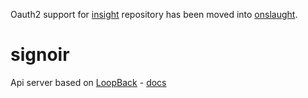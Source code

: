 Oauth2 support for [insight](https://github.com/signoir/insight) repository has been moved into [onslaught](https://github.com/signoir/onslaught).

# signoir

Api server based on [LoopBack](http://loopback.io/) - [docs](http://loopback.io/doc/en/lb3/index.html)
